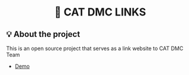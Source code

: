 <h1 align="center">🌲 CAT DMC LINKS</h1>

## 💡 About the project

This is an open source project that serves as a link website to CAT DMC Team

-   [Demo](https://dmc.h.xyz)

